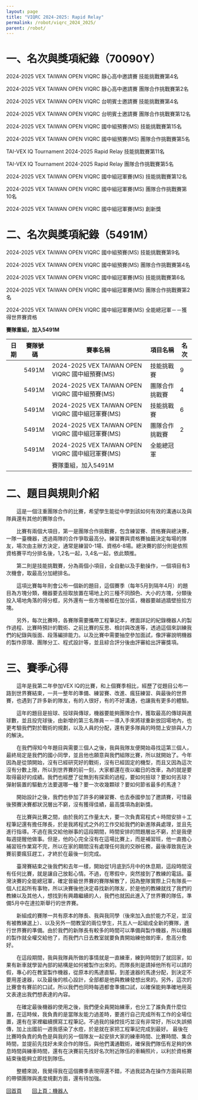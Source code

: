 ```yaml
---
layout: page
title: "VIQRC 2024-2025: Rapid Relay"
permalink: /robot/viqrc_2024_2025/
parent: /robot/
---
```

# 一、名次與獎項紀錄（70090Y）

2024-2025 VEX TAIWAN OPEN VIQRC 靜心高中邀請賽 技能挑戰賽第4名

2024-2025 VEX TAIWAN OPEN VIQRC 靜心高中邀請賽 團隊合作挑戰賽第2名

2024-2025 VEX TAIWAN OPEN VIQRC 台明賓士邀請賽 技能挑戰賽第4名

2024-2025 VEX TAIWAN OPEN VIQRC 台明賓士邀請賽 團隊合作挑戰賽第12名

2024-2025 VEX TAIWAN OPEN VIQRC 國中組預賽(MS) 技能挑戰賽第15名

2024-2025 VEX TAIWAN OPEN VIQRC 國中組預賽(MS) 團隊合作挑戰賽第5名

TAI-VEX IQ Tournament 2024-2025 Rapid Relay 技能挑戰賽第11名

TAI-VEX IQ Tournament 2024-2025 Rapid Relay 團隊合作挑戰賽第5名

2024-2025 VEX TAIWAN OPEN VIQRC 國中組冠軍賽(MS) 技能挑戰賽第12名

2024-2025 VEX TAIWAN OPEN VIQRC 國中組冠軍賽(MS) 團隊合作挑戰賽第10名

2024-2025 VEX TAIWAN OPEN VIQRC 國中組冠軍賽(MS) 創新獎

# 二、名次與獎項紀錄（5491M）

2024-2025 VEX TAIWAN OPEN VIQRC 國中組預賽(MS) 技能挑戰賽第9名

2024-2025 VEX TAIWAN OPEN VIQRC 國中組預賽(MS) 團隊合作挑戰賽第4名

2024-2025 VEX TAIWAN OPEN VIQRC 國中組冠軍賽(MS) 技能挑戰賽第6名

2024-2025 VEX TAIWAN OPEN VIQRC 國中組冠軍賽(MS) 團隊合作挑戰賽第2名

2024-2025 VEX TAIWAN OPEN VIQRC 國中組冠軍賽(MS) 全能總冠軍－－獲得世界賽資格

**賽隊重組，加入5491M**

| 日期 | 賽隊號碼 | 賽事名稱 | 項目名稱 | 名次 |
|---------|------|----------|-------------|------|
|  | 5491M | 2024-2025 VEX TAIWAN OPEN VIQRC 國中組預賽(MS) | 技能挑戰賽 | 9 |
|  | 5491M | 2024-2025 VEX TAIWAN OPEN VIQRC 國中組預賽(MS) | 團隊合作挑戰賽 | 4 |
|  | 5491M | 2024-2025 VEX TAIWAN OPEN VIQRC 國中組冠軍賽(MS) | 技能挑戰賽 | 6 |
|  | 5491M | 2024-2025 VEX TAIWAN OPEN VIQRC 國中組冠軍賽(MS) | 團隊合作挑戰賽 | 2 |
|  | 5491M | 2024-2025 VEX TAIWAN OPEN VIQRC 國中組冠軍賽(MS) | 全能總冠軍 | |
|  |  | 賽隊重組，加入5491M |  |  |


# 二、題目與規則介紹

　　這是一個注重團隊合作的比賽，希望學生能從中學到該如何有效的溝通以及與隊員還有其他的賽隊合作。

　　比賽有兩個大項目，第一是團隊合作挑戰賽，包含練習賽、資格賽與總決賽，一隊一臺機器，透過兩隊的合作爭取最高分。練習賽與資格賽抽籤決定每場的隊友，場次由主辦方決定，通常是練習0-1場、資格6-8場。總決賽的部分則是依照資格賽平均分排名後，1,2名一起，3,4名一起，依此類推。

　　第二則是技能挑戰賽，分為兩個小項目，全自動以及手動操作，一個項目有3次機會，取最高分加總排名。

　　這項比賽每年則會公布一個新的題目，這個賽季（每年5月到隔年4月）的題目為方塊分類，機器要去撿取放置在場地上的三種不同顏色、大小的方塊，分類後投入場地角落的得分框，另外還有一些方塊被框在加分區，機器要越過牆壁撿拾方塊。

　　另外，每次比賽時，各賽隊需要攜帶工程筆記本，裡面詳記的紀錄機器人的製作過程、比賽時預計的戰術、之前比賽的反思、檢討與改進等，透過這個來訓練我們的紀錄與版面、段落編排能力。以及比賽中需要抽空參加面試，像評審說明機器的製作原理、團隊分工、程式設計等，並且綜合評分後由評審給出評審獎項。

# 三、賽季心得

　　這年是我第二年參加VEX IQ的比賽，和上個賽季相比，經歷了從題目公布一路到世界賽結束，一共一整年的準備、練習賽、改進、瘋狂練習、與最後的世界賽，也遇到了許多新的隊友，有的人很好，有的不好溝通，也讓我有更多的體驗。

　　這年的題目是撿球、投球與傳球，機器要能夠團隊合作，獲取最高的傳球與進球數，並且投完球後，由新增的第三名隊員－－導入手來將球重新放回場地內，也更考驗我們對於戰術的規劃，以及人員的分配，還有更多隊員的時間上安排與人力的解決。

　　在我們得知今年題目與需要三個人之後，我與我隊友便開始尋找這第三個人，最終局定是我們的國小同學，並且他也願意與我們組隊比賽，所以就開始了。今年因為是從頭開始，沒有已經研究好的戰術，沒有已經固定的機型，而且又因為這次沒有分數上限，所以到世界賽的前一刻，大家都還在夜以繼日的改車，為的就是要取得最好的成績。我們也經歷了從無到有探索的過程，要如何撿球？要如何丟球？彈射裝置的驅動方法要選哪一種？要一次收幾顆球？要如何節省最多的馬達？

　　開始設計之後，我們也參加了許多的練習賽、也去泰國參加了邀請賽，可惜最後預賽決賽都狀況層出不窮，沒有獲得佳績，最高獎項為創新獎。

　　在比賽與比賽之間，由於我的工作量太大，要一次負責寫程式＋時間安排＋工程筆記還有擔任隊長，於是我將程式之外的工作交給我們的新進隊員處理，並且先進行指導。不過在我交給他辦事的這段期間，時間安排的問題層出不窮，於是我便每週提醒他做事。但是，他的心完全沒有在這場比賽上，而是補習班，他一直擔心補習班作業寫不完，所以在家的期間沒有處理任何我的交辦任務，最後導致我在決賽前要瘋狂趕工，才終於在最後一刻完成。

　　臺灣賽結束之後我們和去年一樣，開始從1月底到5月中的休息期，這段時間沒有任何比賽，就是讓自己放鬆心情。不過，在寒假中，突然接到了教練的電話。臺灣決賽的全能總冠軍，確定晉級世界賽的賽隊解散了，因為整隊實際上只有隊長一個人扛起所有事物，所以決賽後他決定尋找新的隊友，於是他的教練就找了我們的教練以及其他人，想找到有興趣繼續的人，我們也就因此進入了世界賽的隊伍，準備5月中在達拉斯舉行的世界賽。

　　新組成的賽隊一共有原本的隊長、我與我同學（後來加入由於能力不足，並沒有被教練選上）、以及另外一間教室的兩位學生，共五人一起組成全新的賽隊，進行世界賽的準備。由於我們的新隊長有較多的時間可以準備與製作機器，所以機器的製作就全權交給他了，而我們六日去教室就要負責開始練他做的車，愈高分愈好。

　　在這段期間，我與我隊員所做的事情就是一直練車，練到時間到了就回家，如果有新車就學習內部的結構是如何被製作出來的。而隊長則是請掉他所有可以請的假，專心的在教室製作機器，從原本的馬達直驅，到差速器的馬達分配，到決定不要用差速器，以及最後的核心設計，全部都是他與教練發想出來的。另外，這次的比賽會有賽前的口試，所以我們也同時每週都會準備口試，以確保能夠準確地用英文表達出我們想表達的內容。

　　在確定最後機器的使用之後，我們便全員開始練車，也分工了誰負責什麼位置，在這時候，我負責的是當隊友能力過差時，要進行自己完成所有工作的全場位置，還有在家裡繼續撰寫工程筆記。不過我的操控技巧並沒有非常好，所以失誤頻傳，加上出國前一週我感染了水痘，於是就在家把工程筆記完成到最好。 最後在比賽時負責的角色是與我的另一個隊友一起安排大家的練車時間、比賽時間、集合時間，並提前先找好未來合作的隊伍，與他們溝通戰術，確保我們隊伍有足夠的休息時間與練車時間，還有在決賽前先找好名次附近隊伍的車輛照片，以利於資格賽結束後能夠立即找到隊伍。

　　整體來說，我覺得我在這個賽季表現得還不錯，不過我認為在操作方面與前期的帶領團隊與進度規劃方面，還有待加強。

[回首頁](/activity_reflections/)　　[回上頁：機器人](/activity_reflections/robot/)
